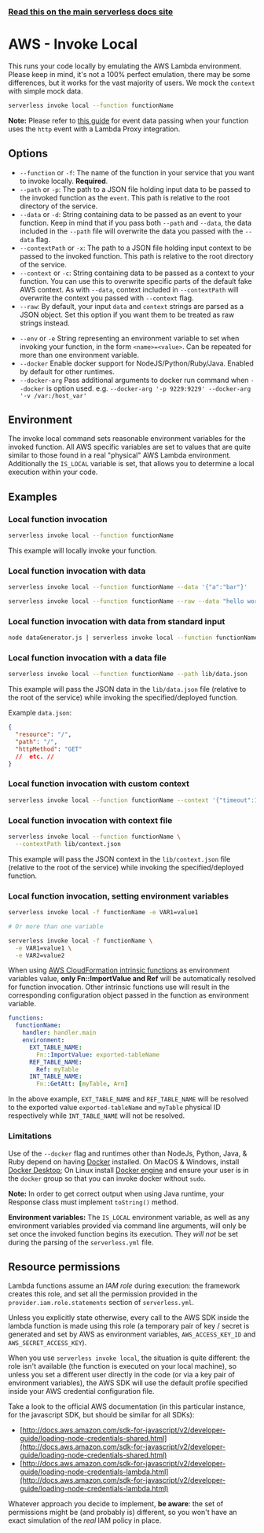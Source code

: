 <!--
title: Serverless Framework Commands - AWS Lambda - Invoke Local
menuText: invoke local
menuOrder: 9
description: Emulate an invocation of your AWS Lambda function locally using the Serverless Framework
layout: Doc
-->

<!-- DOCS-SITE-LINK:START automatically generated  -->

### [Read this on the main serverless docs site](https://www.serverless.com/framework/docs/providers/aws/cli-reference/invoke-local)

<!-- DOCS-SITE-LINK:END -->

# AWS - Invoke Local

This runs your code locally by emulating the AWS Lambda environment. Please keep in mind, it's not a 100% perfect emulation, there may be some differences, but it works for the vast majority of users. We mock the `context` with simple mock data.

```bash
serverless invoke local --function functionName
```

**Note:** Please refer to [this guide](https://docs.aws.amazon.com/apigateway/latest/developerguide/api-gateway-set-up-simple-proxy.html#api-gateway-simple-proxy-for-lambda-input-format) for event data passing when your function uses the `http` event with a Lambda Proxy integration.

## Options

- `--function` or `-f`: The name of the function in your service that you want to invoke locally. **Required**.
- `--path` or `-p`: The path to a JSON file holding input data to be passed to the invoked function as the `event`. This path is relative to the root directory of the service.
- `--data` or `-d`: String containing data to be passed as an event to your function. Keep in mind that if you pass both `--path` and `--data`, the data included in the `--path` file will overwrite the data you passed with the `--data` flag.
- `--contextPath` or `-x`: The path to a JSON file holding input context to be passed to the invoked function. This path is relative to the root directory of the service.
- `--context` or `-c`: String containing data to be passed as a context to your function. You can use this to overwrite specific parts of the default fake AWS context. As with `--data`, context included in `--contextPath` will overwrite the context you passed with `--context` flag.
- `--raw`: By default, your input `data` and `context` strings are parsed as a JSON object. Set this option if you want them to be treated as raw strings instead.

* `--env` or `-e` String representing an environment variable to set when invoking your function, in the form `<name>=<value>`. Can be repeated for more than one environment variable.
* `--docker` Enable docker support for NodeJS/Python/Ruby/Java. Enabled by default for other
  runtimes.
* `--docker-arg` Pass additional arguments to docker run command when `--docker` is option used. e.g. `--docker-arg '-p 9229:9229' --docker-arg '-v /var:/host_var'`

## Environment

The invoke local command sets reasonable environment variables for the invoked function.
All AWS specific variables are set to values that are quite similar to those found in
a real "physical" AWS Lambda environment. Additionally the `IS_LOCAL` variable is
set, that allows you to determine a local execution within your code.

## Examples

### Local function invocation

```bash
serverless invoke local --function functionName
```

This example will locally invoke your function.

### Local function invocation with data

```bash
serverless invoke local --function functionName --data '{"a":"bar"}'
```

```bash
serverless invoke local --function functionName --raw --data "hello world"
```

### Local function invocation with data from standard input

```bash
node dataGenerator.js | serverless invoke local --function functionName
```

### Local function invocation with a data file

```bash
serverless invoke local --function functionName --path lib/data.json
```

This example will pass the JSON data in the `lib/data.json` file (relative to the root of the service) while invoking the specified/deployed function.

Example `data.json`:

```json
{
  "resource": "/",
  "path": "/",
  "httpMethod": "GET"
  //  etc. //
}
```

### Local function invocation with custom context

```bash
serverless invoke local --function functionName --context '{"timeout":120}'
```

### Local function invocation with context file

```bash
serverless invoke local --function functionName \
  --contextPath lib/context.json
```

This example will pass the JSON context in the `lib/context.json` file (relative to the root of the service) while invoking the specified/deployed function.

### Local function invocation, setting environment variables

```bash
serverless invoke local -f functionName -e VAR1=value1

# Or more than one variable

serverless invoke local -f functionName \
  -e VAR1=value1 \
  -e VAR2=value2
```

When using [AWS CloudFormation intrinsic functions](https://docs.aws.amazon.com/AWSCloudFormation/latest/UserGuide/intrinsic-function-reference.html) as environment variables value, **only Fn::ImportValue and Ref** will be automatically resolved for function invocation. Other intrinsic functions use will result in the corresponding configuration object passed in the function as environment variable.

```yml
functions:
  functionName:
    handler: handler.main
    environment:
      EXT_TABLE_NAME:
        Fn::ImportValue: exported-tableName
      REF_TABLE_NAME:
        Ref: myTable
      INT_TABLE_NAME:
        Fn::GetAtt: [myTable, Arn]
```

In the above example, `EXT_TABLE_NAME` and `REF_TABLE_NAME` will be resolved to the exported value `exported-tableName` and `myTable` physical ID respectively while `INT_TABLE_NAME` will not be resolved.

### Limitations

Use of the `--docker` flag and runtimes other than NodeJs, Python, Java, & Ruby depend on having
[Docker](https://www.docker.com/) installed. On MacOS & Windows, install
[Docker Desktop](https://www.docker.com/products/docker-desktop); On Linux install
[Docker engine](https://www.docker.com/products/docker-engine) and ensure your user is in the
`docker` group so that you can invoke docker without `sudo`.

**Note:** In order to get correct output when using Java runtime, your Response class must implement `toString()` method.

**Environment variables:** The `IS_LOCAL` environment variable, as well as
any environment variables provided via command line arguments,
will only be set once the invoked function begins its execution.
They _will not_ be set during the parsing of the `serverless.yml` file.

## Resource permissions

Lambda functions assume an _IAM role_ during execution: the framework creates this role, and set all the permission provided in the `provider.iam.role.statements` section of `serverless.yml`.

Unless you explicitly state otherwise, every call to the AWS SDK inside the lambda function is made using this role (a temporary pair of key / secret is generated and set by AWS as environment variables, `AWS_ACCESS_KEY_ID` and `AWS_SECRET_ACCESS_KEY`).

When you use `serverless invoke local`, the situation is quite different: the role isn't available (the function is executed on your local machine), so unless you set a different user directly in the code (or via a key pair of environment variables), the AWS SDK will use the default profile specified inside your AWS credential configuration file.

Take a look to the official AWS documentation (in this particular instance, for the javascript SDK, but should be similar for all SDKs):

- [http://docs.aws.amazon.com/sdk-for-javascript/v2/developer-guide/loading-node-credentials-shared.html](http://docs.aws.amazon.com/sdk-for-javascript/v2/developer-guide/loading-node-credentials-shared.html)
- [http://docs.aws.amazon.com/sdk-for-javascript/v2/developer-guide/loading-node-credentials-lambda.html](http://docs.aws.amazon.com/sdk-for-javascript/v2/developer-guide/loading-node-credentials-lambda.html)

Whatever approach you decide to implement, **be aware**: the set of permissions might be (and probably is) different, so you won't have an exact simulation of the _real_ IAM policy in place.
